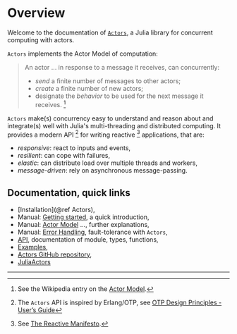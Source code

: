 # Overview

Welcome to the documentation of [`Actors`](https://github.com/JuliaActors/Actors.jl), a Julia library for concurrent computing with actors.

`Actors` implements the Actor Model of computation:

> An actor ... in response to a message it receives, can concurrently:
>
> - *send* a finite number of messages to other actors;
> - *create* a finite number of new actors;
> - designate the *behavior* to be used for the next message it receives. [^1]

`Actors` make(s) concurrency easy to understand and reason about and integrate(s) well with Julia's multi-threading and distributed computing. It provides a modern API [^2] for writing reactive [^3] applications, that are:

- *responsive*: react to inputs and events,
- *resilient*: can cope with failures,
- *elastic*: can distribute load over multiple threads and  workers,
- *message-driven*: rely on asynchronous message-passing.

## Documentation, quick links

- [Installation](@ref Actors),
- Manual: [Getting started](intro.md), a quick introduction,
- Manual: [Actor Model](basics.md) ..., further explanations,
- Manual: [Error Handling](errors.md), fault-tolerance with `Actors`,
- [API](api.md), documentation of module, types, functions,
- [Examples](examples/dining_phil.md),
- [Actors GitHub repository](https://github.com/JuliaActors/Actors.jl),
- [JuliaActors](https://github.com/JuliaActors/)

------

[^1]: See the Wikipedia entry on the [Actor Model](https://en.wikipedia.org/wiki/Actor_model).
[^2]: The `Actors` API is inspired by Erlang/OTP, see [OTP Design Principles - User’s Guide](https://erlang.org/doc/design_principles/users_guide.html)
[^3]: See [The Reactive Manifesto](https://www.reactivemanifesto.org).
